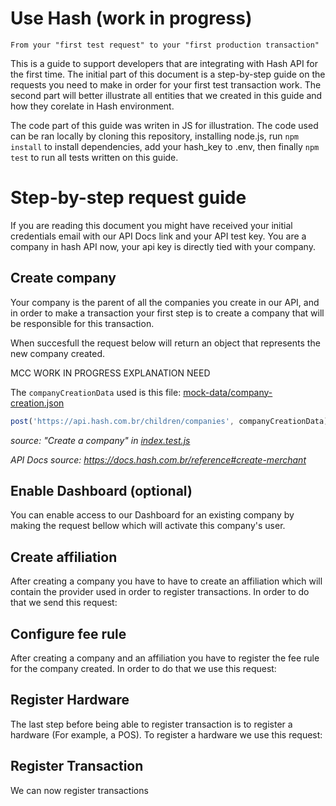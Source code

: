 # Use Hash (work in progress)

`From your "first test request" to your "first production transaction"`

This is a guide to support developers that are integrating with Hash API for the first time. The initial part of this document is a step-by-step guide on the requests you need to make in order for your first test transaction work. The second part will better illustrate all entities that we created in this guide and how they corelate in Hash environment.

The code part of this guide was writen in JS for illustration. The code used can be ran locally by cloning this repository, installing node.js, run `npm install` to install dependencies, add your hash_key to .env, then finally `npm test` to run all tests written on this guide.

# Step-by-step request guide 

If you are reading this document you might have received your initial credentials email with our API Docs link and your API test key. You are a company in hash API now, your api key is directly tied with your company. 

## Create company

Your company is the parent of all the companies you create in our API, and in order to make a transaction your first step is to create a company that will be responsible for this transaction.

When succesfull the request below will return an object that represents the new company created.

MCC WORK IN PROGRESS EXPLANATION NEED

The `companyCreationData` used is this file: [mock-data/company-creation.json](./mock-data/company-creation.json)

```js
post('https://api.hash.com.br/children/companies', companyCreationData)
```
_source: "Create a company" in [index.test.js](./src/index.test.js)_

_API Docs source: https://docs.hash.com.br/reference#create-merchant_

## Enable Dashboard (optional)

You can enable access to our Dashboard for an existing company by making the request bellow which will activate this company's user.

## Create affiliation

After creating a company you have to have to create an affiliation which will contain the provider used in order to register transactions. In order to do that we send this request:

## Configure fee rule

After creating a company and an affiliation you have to register the fee rule for the company created. In order to do that we use this request:

## Register Hardware

The last step before being able to register transaction is to register a hardware (For example, a POS). To register a hardware we use this request:

## Register Transaction

We can now register transactions